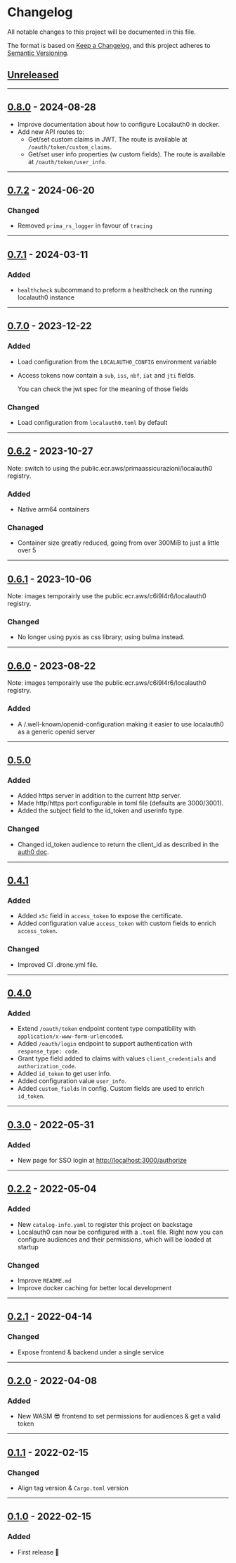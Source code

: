 # Changelog

All notable changes to this project will be documented in this file.

The format is based on [Keep a Changelog](https://keepachangelog.com/en/1.0.0/),
and this project adheres to
[Semantic Versioning](https://semver.org/spec/v2.0.0.html).

## [Unreleased]

---

## [0.8.0] - 2024-08-28

- Improve documentation about how to configure Localauth0 in docker.
- Add new API routes to:
  - Get/set custom claims in JWT. The route is available at `/oauth/token/custom_claims`.
  - Get/set user info properties (w custom fields). The route is available at `/oauth/token/user_info`.

---

## [0.7.2] - 2024-06-20

### Changed

- Removed `prima_rs_logger` in favour of `tracing`

---

## [0.7.1] - 2024-03-11

### Added

- `healthcheck` subcommand to preform a healthcheck on the running localauth0
  instance

---

## [0.7.0] - 2023-12-22

### Added

- Load configuration from the `LOCALAUTH0_CONFIG` environment variable
- Access tokens now contain a `sub`, `iss`, `nbf`, `iat` and `jti` fields.

  You can check the jwt spec for the meaning of those fields

### Changed

- Load configuration from `localauth0.toml` by default

---

## [0.6.2] - 2023-10-27

Note: switch to using the public.ecr.aws/primaassicurazioni/localauth0 registry.

### Added

- Native arm64 containers

### Chanaged

- Container size greatly reduced, going from over 300MiB to just a little over 5

---

## [0.6.1] - 2023-10-06

Note: images temporairly use the public.ecr.aws/c6i9l4r6/localauth0 registry.

### Changed

- No longer using pyxis as css library; using bulma instead.

---

## [0.6.0] - 2023-08-22

Note: images temporairly use the public.ecr.aws/c6i9l4r6/localauth0 registry.

### Added

- A /.well-known/openid-configuration making it easier to use localauth0 as a
  generic openid server

---

## [0.5.0]

### Added

- Added https server in addition to the current http server.
- Made http/https port configurable in toml file (defaults are 3000/3001).
- Added the subject field to the id_token and userinfo type.

### Changed

- Changed id_token audience to return the client_id as described in the
  [auth0 doc](https://auth0.com/docs/secure/tokens/id-tokens/validate-id-tokens).

---

## [0.4.1]

### Added

- Added `x5c` field in `access_token` to expose the certificate.
- Added configuration value `access_token` with custom fields to enrich
  `access_token`.

### Changed

- Improved CI .drone.yml file.

---

## [0.4.0]

### Added

- Extend `/oauth/token` endpoint content type compatibility with
  `application/x-www-form-urlencoded`.
- Added `/oauth/login` endpoint to support authentication with
  `response_type: code`.
- Grant type field added to claims with values `client_credentials` and
  `authorization_code`.
- Added `id_token` to get user info.
- Added configuration value `user_info`.
- Added `custom_fields` in config. Custom fields are used to enrich `id_token`.

---

## [0.3.0] - 2022-05-31

### Added

- New page for SSO login at <http://localhost:3000/authorize>

---

## [0.2.2] - 2022-05-04

### Added

- New `catalog-info.yaml` to register this project on backstage
- Localauth0 can now be configured with a `.toml` file. Right now you can
  configure audiences and their permissions, which will be loaded at startup

### Changed

- Improve `README.md`
- Improve docker caching for better local development

---

## [0.2.1] - 2022-04-14

### Changed

- Expose frontend & backend under a single service

---

## [0.2.0] - 2022-04-08

### Added

- New WASM 😎 frontend to set permissions for audiences & get a valid token

---

## [0.1.1] - 2022-02-15

### Changed

- Align tag version & `Cargo.toml` version

---

## [0.1.0] - 2022-02-15

### Added

- First release 🎉

[Unreleased]: https://github.com/primait/localauth0/compare/0.8.0...HEAD
[0.8.0]: https://github.com/primait/localauth0/compare/0.7.2...0.8.0
[0.7.2]: https://github.com/primait/localauth0/compare/0.7.1...0.7.2
[0.7.1]: https://github.com/primait/localauth0/compare/0.7.0...0.7.1
[0.7.0]: https://github.com/primait/localauth0/compare/0.6.2...0.7.0
[0.6.2]: https://github.com/primait/localauth0/compare/0.6.1...0.6.2
[0.6.1]: https://github.com/primait/localauth0/compare/0.6.0...0.6.1
[0.6.0]: https://github.com/primait/localauth0/compare/0.5.0...0.6.0
[0.5.0]: https://github.com/primait/localauth0/compare/0.4.1...0.5.0
[0.4.1]: https://github.com/primait/localauth0/compare/0.4.0...0.4.1
[0.4.0]: https://github.com/primait/localauth0/compare/0.3.0...0.4.0
[0.3.0]: https://github.com/primait/localauth0/compare/0.2.2...0.3.0
[0.2.2]: https://github.com/primait/localauth0/compare/0.2.1...0.2.2
[0.2.1]: https://github.com/primait/localauth0/compare/0.2.0...0.2.1
[0.2.0]: https://github.com/primait/localauth0/compare/0.1.1...0.2.0
[0.1.1]: https://github.com/primait/localauth0/compare/0.1.0...0.1.1
[0.1.0]: https://github.com/primait/localauth0/releases/tag/0.1.0
